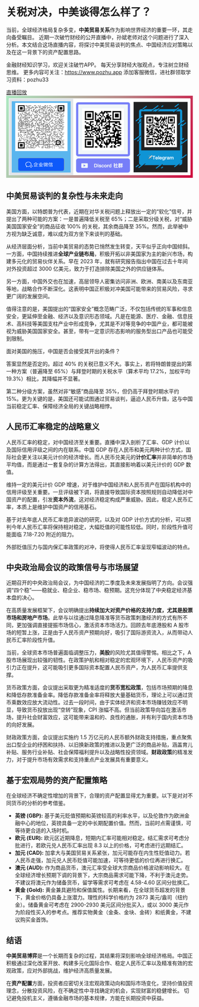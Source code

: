 # 关税对决，中美谈得怎么样了？

当前，全球经济格局复杂多变，**中美贸易关系**作为影响世界经济的重要一环，其走向备受瞩目。
近期一次破竹财经的公开直播中，孙斌老师对这个问题进行了深入分析。本文结合这场直播内容，将探讨中美贸易谈判的焦点、中国经济应对策略以及在这一背景下的资产配置思路。

金融财经知识学习，欢迎关注破竹APP。
每天分享财经大咖观点，专注树立财经思维。
更多内容可关注：https://www.pozhu.app
添加客服微信，进社群领取学习资料：pozhu33

[直播回放](https://pc.pozhu.com/detail/l_680ae812e4b0694ca0a00e94/4)
![联系我们](https://github.com/zhouzhoutu/PozhuFinance/blob/main/Other/QRcode.png?raw=true)

## 中美贸易谈判的复杂性与未来走向

美国方面，以特朗普为代表，近期在对华关税问题上释放出一定的“软化”信号，并提出了两种可能的方案：一是普遍降低关税至 65%；二是采取分级关税，对“威胁美国国家安全”的商品征收 100% 的关税，其余商品降至 35%。然而，此举被中方视为缺乏诚意，难以成为双方坐下来谈判的基础。

从经济层面分析，当前中美贸易的态势已悄然发生转变，天平似乎正向中国倾斜。一方面，中国持续推进**全球产业链布局**，积极开拓以非美国家为主的新兴市场，构建多元化的贸易伙伴关系。早在 2023 年，就有研究报告指出中国在过去十年间对外投资超过 3000 亿美元，致力于打造排除美国之外的供应链体系。

另一方面，中国外交也在加速，高层领导人密集访问非洲、欧洲、南美以及东南亚等地，战略合作不断深化。这表明中国正积极对冲美国可能带来的贸易风险，寻求更广阔的发展空间。

值得注意的是，美国提出的“国家安全”概念范畴广泛，不仅包括传统的军事和信息安全，更延伸至金融、经济以及意识形态领域。凡是在能源、医疗、金融、信息技术、高科技等美国支柱产业中形成竞争，尤其是不对等竞争的中国产业，都可能被视为威胁美国国家安全。甚至，带有一定意识形态影响的服务型出口产品也可能受到限制。

面对美国的施压，中国是否会接受其开出的条件？

答案显然是否定的。超过 40% 的关税已意义不大。事实上，若将特朗普提出的第一种方案（普遍降至 65%）与拜登时期的关税水平（算术平均 17.2%，加权平均 19.3%）相比，其降幅并不显著。

第二种分级方案，虽然对非“敏感”商品降至 35%，但仍高于拜登时期水平约 15%。更为关键的是，美国还可能试图通过贸易谈判，逼迫人民币升值，这与中国当前稳定汇率、保障经济全局的关键战略相悖。

## 人民币汇率稳定的战略意义

人民币汇率的稳定，对中国经济至关重要。直播中深入剖析了汇率、GDP 计价以及国际信用评级之间的内在联系。中国 GDP 存在人民币和美元两种计价方式，国际社会更关注以美元计价的经济增长。而人民币兑美元的**计价汇率**并非简单的市场平均值，而是通过一套复杂的计算方法得出，其直接影响着以美元计价的 GDP 数值。

维持一定的美元计价 GDP 增速，对于维护中国经济和人民币资产在国际机构中的信用评级至关重要。一旦评级被下调，将直接导致国际资本按照规则自动降低对中国资产的配置，引发**资本外流**，这对经济稳定构成严重威胁。因此，稳定人民币汇率，本质上是维护中国资产的信用基石。

基于对去年底人民币汇率诡异波动的研究，以及对 GDP 计价方式的分析，可以预判今年人民币汇率将保持相对稳定，大幅贬值的可能性较低。同时，阶段性升值可能面临 7.18-7.20 附近的阻力。

外部贬值压力与国内保汇率政策的对冲，将使得人民币汇率呈现窄幅波动的特点。

## 中央政治局会议的政策信号与市场展望

近期召开的中央政治局会议，为中国经济的二季度及未来发展指明了方向。会议强调“四个稳”——稳就业、稳企业、稳市场、稳预期。这充分体现了中央稳定经济基本盘的决心。

在高质量发展框架下，会议明确提出**持续加大对资产价格的支持力度，尤其是股票市场和房地产市场**。此举与以往通过降息降准等货币政策刺激经济的方式有所不同，更加强调直接提振市场信心，激活资本市场活力。回顾去年底港股和 A 股市场的短暂上涨，正是由于人民币资产预期向好，吸引了国际游资流入，从而带动人民币汇率阶段性升值。

当前，全球资本市场普遍面临调整压力，**美股**的风险尤其值得警惕。相比之下，A 股市场展现出较强的韧性。在政策护航和相对稳定的宏观环境下，人民币资产的吸引力正在提升，这可能吸引更多国际资本配置人民币资产，为人民币汇率提供支撑。

货币政策方面，会议提出采取更为精准适度的**货币宽松政策**，包括市场预期的降息和降低存款准备金率。降低存款准备金率将释放大量基础货币，理论上可以通过货币乘数效应放大流动性。过去一段时间，由于实体经济和资本市场赚钱效应不明显，导致货币投放出现“空转”现象，CPI 涨幅不高。但当前政策导向旨在激活市场，提升社会财富效应，这可能带来温和的、良性的通胀，并有利于国内资本市场的向好发展。

财政政策方面，会议提出实施约 1.5 万亿元的人民币额外财政支持措施，重点聚焦出口型企业的纾困和扶持、以旧换新政策的推进以及更广泛的商品补贴，涵盖育儿补贴、服务行业补贴、社会保障福利提升以及战略性投资领域。**财政政策**的精准发力，对于提升市场有效需求和支持重点产业发展具有重要意义。

## 基于宏观局势的资产配置策略

在全球经济不确定性增加的背景下，合理的资产配置显得尤为重要。以下是对对不同货币的分析的参考借鉴。

*   **英镑 (GBP):** 基于美元贬值预期和英镑较高的利率水平，以及伦敦作为欧洲金融中心的地位，英镑具备一定的中长期配置价值。然而，当前时点需谨慎，可等待更合适的入场时机。
*   **欧元 (EUR):** 欧元区近期降息，短期内汇率可能相对稳定。结汇需求可考虑分批进行，若欧元兑人民币汇率出现 8.3 以上的价格，可考虑进行远期结汇。
*   **加元 (CAD):** 加拿大与美国贸易关系紧张，加元可能存在内生性贬值动力。若人民币走强，加元兑人民币贬值可能加速，可等待更低的价位再进行换汇。
*   **澳元 (AUD):** 作为商品货币，澳元汇率受全球大宗商品价格波动影响较大。在全球经济增长预期下调的背景下，大宗商品需求可能下降，不利于澳元走势。不建议将澳元作为储备货币，留学等需求可考虑在 4.58-4.60 区间分批换汇。
*   **黄金 (Gold):** 黄金兼具避险和保值属性。长期来看，在全球货币超发的背景下，黄金价格仍具备上涨潜力。理性的科学价格约为 2873 美元/盎司（纽约金）。储备黄金可考虑在 2900-2930 美元区间分批买入，或以 3000 美元作为阶段性买入的参考点。推荐实物黄金（金条、金块、金砖）和纸黄金，不建议购买金首饰。

## 结语

**中美贸易博弈**是一个长期而复杂的过程，其结果将深刻影响全球经济格局。中国正积极通过深化改革开放、构建多元化国际合作、稳定人民币汇率以及精准有效的宏观政策，应对外部挑战，维护经济高质量发展。

在**资产配置**方面，投资者应密切关注宏观政策动向和国际市场变化，坚持价值投资理念，分散投资风险，在不确定性中寻找确定的机会，实现财富的稳健增长。
切记避免投机主义，遵循金融市场的基本规律，方能在长期投资中获益。